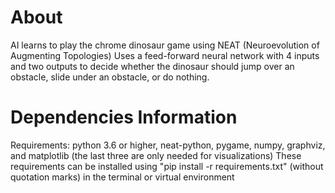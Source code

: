 # About
AI learns to play the chrome dinosaur game using NEAT (Neuroevolution of Augmenting Topologies)
Uses a feed-forward neural network with 4 inputs and two outputs to decide whether the dinosaur should jump over an obstacle, slide under an obstacle, or do nothing.

# Dependencies Information
Requirements: python 3.6 or higher, neat-python, pygame, numpy, graphviz, and matplotlib (the last three are only needed for visualizations)
These requirements can be installed using "pip install -r requirements.txt" (without quotation marks) in the terminal or virtual environment

